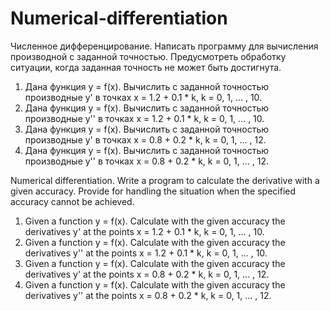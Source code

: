 # Numerical-differentiation

Численное дифференцирование.
Написать программу для вычисления производной с заданной точностью. 
Предусмотреть обработку ситуации, когда заданная точность не может быть достигнута.
1.	Дана функция y = f(x). Вычислить с заданной точностью производные y' в точках x = 1.2 + 0.1 * k, k = 0, 1, ... , 10.
2.	Дана функция y = f(x). Вычислить с заданной точностью производные y'' в точках x = 1.2 + 0.1 * k, k = 0, 1, ... , 10.
3.  Дана функция y = f(x). Вычислить с заданной точностью производные y' в точках x = 0.8 + 0.2 * k, k = 0, 1, ... , 12.
4.  Дана функция y = f(x). Вычислить с заданной точностью производные y'' в точках x = 0.8 + 0.2 * k, k = 0, 1, ... , 12.

Numerical differentiation.
Write a program to calculate the derivative with a given accuracy.
Provide for handling the situation when the specified accuracy cannot be achieved.
1. Given a function y = f(x). Calculate with the given accuracy the derivatives y' at the points x = 1.2 + 0.1 * k, k = 0, 1, ... , 10.
2. Given a function y = f(x). Calculate with the given accuracy the derivatives y'' at the points x = 1.2 + 0.1 * k, k = 0, 1, ... , 10.
3. Given a function y = f(x). Calculate with the given accuracy the derivatives y' at the points x = 0.8 + 0.2 * k, k = 0, 1, ... , 12.
4. Given a function y = f(x). Calculate with the given accuracy the derivatives y'' at the points x = 0.8 + 0.2 * k, k = 0, 1, ... , 12.

